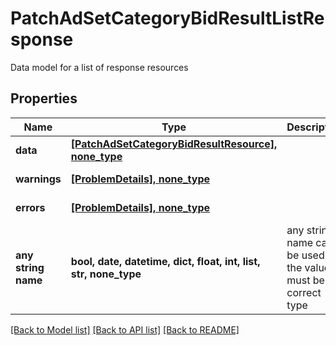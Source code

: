 # PatchAdSetCategoryBidResultListResponse

Data model for a list of response resources

## Properties
Name | Type | Description | Notes
------------ | ------------- | ------------- | -------------
**data** | [**[PatchAdSetCategoryBidResultResource], none_type**](PatchAdSetCategoryBidResultResource.md) |  | [optional] 
**warnings** | [**[ProblemDetails], none_type**](ProblemDetails.md) |  | [optional] [readonly] 
**errors** | [**[ProblemDetails], none_type**](ProblemDetails.md) |  | [optional] [readonly] 
**any string name** | **bool, date, datetime, dict, float, int, list, str, none_type** | any string name can be used but the value must be the correct type | [optional]

[[Back to Model list]](../README.md#documentation-for-models) [[Back to API list]](../README.md#documentation-for-api-endpoints) [[Back to README]](../README.md)


